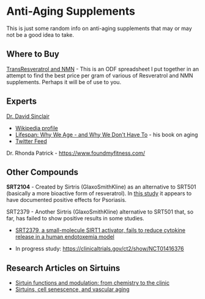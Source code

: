 # Anti-Aging Supplements

This is just some random info on anti-aging supplements that may or may not be a good idea to take. 

## Where to Buy

[TransResveratrol and NMN](trans-resveratrol-and-nmn-prices.ods) - This is an ODF spreadsheet I put together in an attempt to find the best price per gram of various of Resveratrol and NMN supplements. Perhaps it will be of use to you. 

## Experts

[Dr. David Sinclair](https://genetics.med.harvard.edu/sinclair/people/sinclair.php) 

- [Wikipedia profile](https://en.wikipedia.org/wiki/David_Andrew_Sinclair)
- [Lifespan: Why We Age - and Why We Don't Have To](https://lifespanbook.com/) - his book on aging
- [Twitter Feed](https://twitter.com/davidasinclair)

Dr. Rhonda Patrick - https://www.foundmyfitness.com/

## Other Compounds

**SRT2104** - Created by Sirtris (GlaxoSmithKline) as an alternative to SRT501 (basically a more bioactive form of resveratrol). In [this study](https://www.ncbi.nlm.nih.gov/pmc/articles/PMC4640558/) it appears to have documented positive effects for Psoriasis. 

SRT2379 - Another Sirtris (GlaxoSmithKline) alternative to SRT501 that, so far, has failed to show positive results in some studies.

- [SRT2379, a small-molecule SIRT1 activator, fails to reduce cytokine release in a human endotoxemia model](https://www.ncbi.nlm.nih.gov/pmc/articles/PMC3953342/)

- In progress study: https://clinicaltrials.gov/ct2/show/NCT01416376

## Research Articles on Sirtuins

- [Sirtuin functions and modulation: from chemistry to the clinic](https://www.ncbi.nlm.nih.gov/pmc/articles/PMC4879741/)
- [Sirtuins, cell senescence, and vascular aging](https://www.ncbi.nlm.nih.gov/pmc/articles/PMC4848124/)


